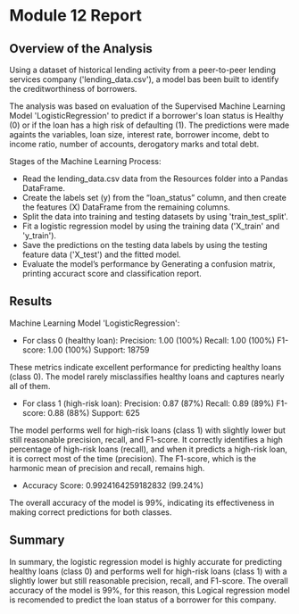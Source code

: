 # Module 12 Report

## Overview of the Analysis

Using a dataset of historical lending activity from a peer-to-peer lending services company ('lending_data.csv'),  a model bas been built to identify the creditworthiness of borrowers.

The analysis was based on evaluation of the Supervised Machine Learning Model 'LogisticRegression' to predict if a borrower's loan status is Healthy (0) or if the loan has a high risk of defaulting (1). The predictions were made againts the variables, loan size, interest rate,  borrower income, debt to income ratio, number of accounts,	derogatory marks and	total debt.

Stages of the Machine Learning Process:
* Read the lending_data.csv data from the Resources folder into a Pandas DataFrame.
* Create the labels set (y) from the “loan_status” column, and then create the features (X) DataFrame from the remaining columns.
* Split the data into training and testing datasets by using 'train_test_split'.
*  Fit a logistic regression model by using the training data ('X_train' and 'y_train').
*  Save the predictions on the testing data labels by using the testing feature data ('X_test') and the fitted model.
*  Evaluate the model’s performance by Generating a confusion matrix, printing accuract score and classification report.


## Results

Machine Learning Model 'LogisticRegression':

   * For class 0 (healthy loan):
       Precision: 1.00 (100%)
       Recall: 1.00 (100%)
       F1-score: 1.00 (100%)
       Support: 18759

   These metrics indicate excellent performance for predicting healthy loans (class 0). The model rarely misclassifies healthy loans and captures nearly all of them.

   * For class 1 (high-risk loan):
       Precision: 0.87 (87%)
       Recall: 0.89 (89%)
       F1-score: 0.88 (88%)
       Support: 625

   The model performs well for high-risk loans (class 1) with slightly lower but still reasonable precision, recall, and F1-score. It correctly identifies a high percentage of high-risk loans (recall), and when it predicts a high-risk loan, it is correct most of the time (precision). The F1-score, which is the harmonic mean of precision and recall, remains high.



   * Accuracy Score: 0.9924164259182832 (99.24%)

   The overall accuracy of the model is 99%, indicating its effectiveness in making correct predictions for both classes.


## Summary

In summary, the logistic regression model is highly accurate for predicting healthy loans (class 0) and performs well for high-risk loans (class 1) with a slightly lower but still reasonable precision, recall, and F1-score. The overall accuracy of the model is 99%, for this reason, this Logical regression model is recomended to predict the loan status of a borrower for this company.




